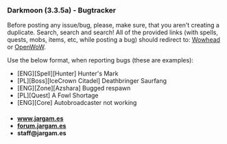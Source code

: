 <h3>Darkmoon (3.3.5a) - Bugtracker</h3>

<p>Before posting any issue/bug, please, make sure, that you aren't creating a duplicate. Search, search and search!
All of the provided links (with spells, quests, mobs, items, etc, while posting a bug) should redirect to: <a href="http://wowhead.com">Wowhead</a> or <a href="http://openwow.com">OpenWoW</a>.</p>

Use the below format, when reporting bugs (these are examples):

<ul>
<li>[ENG][Spell][Hunter] Hunter's Mark </li>
<li>[PL][Boss][IceCrown Citadel] Deathbringer Saurfang </li>
<li>[ENG][Zone][Azshara] Bugged respawn </li>
<li>[PL][Quest] A Fowl Shortage</li>
<li>[ENG][Core] Autobroadcaster not working</li>
</ul>

<ul>
<h4>
<li><a href="http://jargam.es">www.jargam.es</a></li>
<li><a href="http://forum.jargam.es">forum.jargam.es</a></li>
<li>staff@jargam.es</li>
</h4>
</ul>
